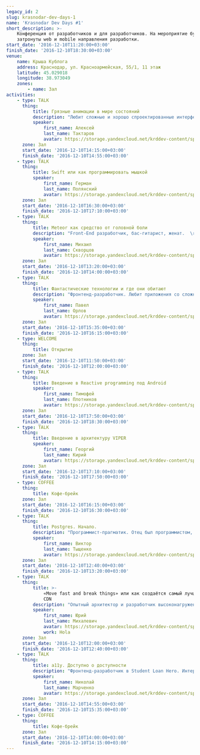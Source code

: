 ```yaml
---
legacy_id: 2
slug: krasnodar-dev-days-1
name: 'Krasnodar Dev Days #1'
short_description: >-
    Конференция от разработчиков и для разработчиков. На мероприятие будут
    затронуты web и mobile направления разработки.
start_date: '2016-12-10T11:20:00+03:00'
finish_date: '2016-12-10T18:30:00+03:00'
venue:
    name: Крыша Кублога
    address: Краснодар, ул. Красноармейская, 55/1, 11 этаж
    latitude: 45.029018
    longitude: 38.973049
    zones:
        - name: Зал
activities:
    - type: TALK
      thing:
          title: Грязные анимации в мире состояний
          description: "Любит сложные и хорошо спроектированные интерфейсы и использует Ruby on Rails в связке c React/Redux, а еще D3 и Ember.js. Работал full-stack чуваком в ресторанном стартапе Смартомато и успел поработать со Злыми Марсианами, а сейчас — в небольшой команде These Guys со своим лучшим другом Тихоном. В родном Ростове входит в независимую фронтенд-группировку Code Hipsters , а еще у них есть стикеры в виде почтовых марок.\r\n\r\nКак-то сестра показала, как проигрывать звуки через биппер в QBasic. Написал пианино и почувствовал себя таким крутым! Пианино считывало букву с клавиатуры и играло ее. Во фронтенд пришел из C/С++: сокеты, треды, мьютексы, IPC — бесценный опыт!\r\n\r\nРасскажет про анимации в React-like приложениях.  \r\nМы уже научились строить чистые интерфейсы, думать о состояниях, «путешествовать во времени» и писать undo-redo в две строки. Но как же анимации? Их всегда обходят стороной и они плохо вписываются в подход (state) ↦ DOM. Расскажет про «грязные» компоненты и про подходы, которые использует для анимаций в своих приложениях.\r\n\r\nЗнать React необязательно. Будет интересно не только фронт-, но и бекенд ребятам."
          speaker:
              first_name: Алексей
              last_name: Тактаров
              avatar: https://storage.yandexcloud.net/krddev-content/speakers%2Faleks.jpg
      zone: Зал
      start_date: '2016-12-10T14:15:00+03:00'
      finish_date: '2016-12-10T14:55:00+03:00'
    - type: TALK
      thing:
          title: Swift или как программировать мышкой
          speaker:
              first_name: Герман
              last_name: Полянский
              avatar: https://storage.yandexcloud.net/krddev-content/speakers%2Fgerman.jpg
      zone: Зал
      start_date: '2016-12-10T16:30:00+03:00'
      finish_date: '2016-12-10T17:10:00+03:00'
    - type: TALK
      thing:
          title: Meteor как средство от головной боли
          description: "Front-End разработчик, бас-гитарист, женат.  \r\nВ разработку его заманили печеньками.  \r\nОн расскажет о фреймворке, который на его взгляд весьма неплох, но почему-то не очень популярен у нас.\r\n\r\nВсем, кто хоть немного касается разработки web-приложений доклад будет интересен!"
          speaker:
              first_name: Михаил
              last_name: Скворцов
              avatar: https://storage.yandexcloud.net/krddev-content/speakers%2Fmisha.jpg
      zone: Зал
      start_date: '2016-12-10T13:20:00+03:00'
      finish_date: '2016-12-10T14:00:00+03:00'
    - type: TALK
      thing:
          title: Фантастические технологии и где они обитают
          description: "Фронтенд-разработчик. Любит приложения со сложными и не стандартными интерфейсами, интересует вычислительная биология и вообще любое применение программирования в биологии, химии и медицине. Также его интересуют преподавание, иностранные языки и комиксы.\r\n\r\nВ разработку попал через стартап, который он с друзьям, основал на 3-ем курсе университета, на небольшом чердаке в офисном здании.\r\n\r\nНа конференции расскажет что браузеры сегодня поддерживают целый ряд технологий, которые ещё недавно было сложно себе представить в вебе, такие как WebGL, WebVR, Websocket и конкретно о том, как совершить звонок на мобильный телефон из вашего браузера при помощи WebRTC и Websocket.\r\n\r\nДоклад будет интересен фронтенд-разработчикам, а также тем кто занимается разработкой облачных решений для Call-центров."
          speaker:
              first_name: Павел
              last_name: Орлов
              avatar: https://storage.yandexcloud.net/krddev-content/speakers%2Fpavel.jpg
      zone: Зал
      start_date: '2016-12-10T15:35:00+03:00'
      finish_date: '2016-12-10T16:15:00+03:00'
    - type: WELCOME
      thing:
          title: Открытие
      zone: Зал
      start_date: '2016-12-10T11:50:00+03:00'
      finish_date: '2016-12-10T12:00:00+03:00'
    - type: TALK
      thing:
          title: Введение в Reactive programming под Android
          speaker:
              first_name: Тимофей
              last_name: Плотников
              avatar: https://storage.yandexcloud.net/krddev-content/speakers%2Ftimofei.jpg
      zone: Зал
      start_date: '2016-12-10T17:50:00+03:00'
      finish_date: '2016-12-10T18:30:00+03:00'
    - type: TALK
      thing:
          title: Введение в архитектуру VIPER
          speaker:
              first_name: Георгий
              last_name: Кирий
              avatar: https://storage.yandexcloud.net/krddev-content/speakers%2Fgeorge.jpg
      zone: Зал
      start_date: '2016-12-10T17:10:00+03:00'
      finish_date: '2016-12-10T17:50:00+03:00'
    - type: COFFEE
      thing:
          title: Кофе-брейк
      zone: Зал
      start_date: '2016-12-10T16:15:00+03:00'
      finish_date: '2016-12-10T16:30:00+03:00'
    - type: TALK
      thing:
          title: Postgres. Начало.
          description: "Программист-прагматик. Отец был программистом, так что компьютер появился уже лет в 8 и у него не было выбора. Сначала basic с pascal, потом C++, сейчас занимается back-end разработкой. \r\n\r\n\"Postgres. Он крут! Хочется показать, что современная СУБД это не только хранение данных, но также... в общем, приходите.\"\r\n\r\nДоклад будет интересен в первую очередь тем, кто работает с другими СУБД, но о Postgres слышал мало."
          speaker:
              first_name: Виктор
              last_name: Тыщенко
              avatar: https://storage.yandexcloud.net/krddev-content/speakers%2Fvictor.jpg
      zone: Зал
      start_date: '2016-12-10T12:40:00+03:00'
      finish_date: '2016-12-10T13:20:00+03:00'
    - type: TALK
      thing:
          title: >-
              «Move fast and break things» или как создаётся самый лучший в мире видео
              CDN
          description: "Опытный архитектор и разработчик высоконагруженных распределённых систем, специалист в области видеонаблюдения и машинного зрения, интересуется вопросами разработки искусственного интеллекта и глубокими нейронными сетями.\r\n\r\nВ разработку привело желание сделать мир лучше.\r\n\r\nРасскажет об архитектуре проекта HolaCDN и об организации процесса разработки в одной из самых необычных компаний мира.\r\n\r\nДоклад будет интересен представителям компаний, осуществляющих трансляцию видео через интернет, и архитекторам и разработчикам распределённых систем.\r\n\r\nНе веришь в HighLoad на Node.JS? Приходи, обсудим!"
          speaker:
              first_name: Юрий
              last_name: Михалевич
              avatar: https://storage.yandexcloud.net/krddev-content/speakers%2Fyurij.jpg
              work: Hola
      zone: Зал
      start_date: '2016-12-10T12:00:00+03:00'
      finish_date: '2016-12-10T12:40:00+03:00'
    - type: TALK
      thing:
          title: a11y. Доступно о доступности
          description: "Фронтенд-разработчик в Student Loan Hero. Интересуется веб стандартами и применяет их в работе. В свободное время изучает восточную философию, ходит в походы, коллекционирует монеты.\r\n\r\nВ детстве у него было Lego, подростком читал много фантастики и киберпанка. Так и заинтересовался разработкой.\r\n\r\nРасскажет о том, что такое доступность интерфейсов. Какие ограничения бывают у людей. О том, что слепые тоже могут и хотят пользоваться вашим сайтом. И о том, что нам делать с нашими проектами до изобретения интерфейса могз-компьютер.\r\n\r\nДоклад будет интересен широкому кругу веб-разработчиков, в особенности фронтендерам и веб-дизайнерам."
          speaker:
              first_name: Николай
              last_name: Марченко
              avatar: https://storage.yandexcloud.net/krddev-content/speakers%2Fkolya.jpg
      zone: Зал
      start_date: '2016-12-10T14:55:00+03:00'
      finish_date: '2016-12-10T15:35:00+03:00'
    - type: COFFEE
      thing:
          title: Кофе-брейк
      zone: Зал
      start_date: '2016-12-10T14:00:00+03:00'
      finish_date: '2016-12-10T14:15:00+03:00'
---
```


